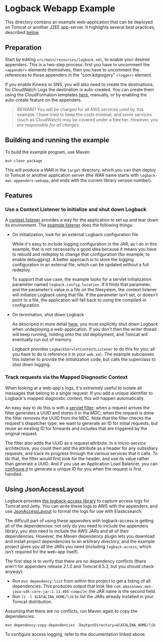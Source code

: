 # Logback Webapp Example

This directory contains an example web-application that can be deployed on Tomcat or another
J2EE app-server. It highlights several best practices, described [below](#features).


## Preparation

Start by editing `src/main/resources/logback.xml`, to enable your desired appenders. This
is a two-step process: first you have to uncomment the `<appender>` elements themselves,
then you have to uncomment the references to those appenders in the "com.kdgregory"
`<logger>` element. 

If you enable Kinesis or SNS, you will also need to create the destinations; for CloudWatch
Logs the destination is auto-created. You can create them using the CloudFormation templates
[here](../cloudformation), manually, or by enabling the auto-create feature on the appenders.

> *BEWARE!* You will be charged for all AWS services used by this example. I have tried to keep
  the costs minimal, and some services (such as CloudWatch) may be covered under a free tier.
  However, *you are responsible for all charges*.


## Building and running the example

To build the example program, use Maven:

    mvn clean package

This will produce a WAR in the `target` directory, which you can then deploy to Tomcat or
another application server (the WAR name starts with `logback-aws-appenders-webapp`, and
ends with the current library version number).


## Features

### Use a Context Listener to initialize and shut down Logback

A [context listener](https://docs.oracle.com/javaee/6/api/javax/servlet/ServletContextListener.html)
provides a way for the application to set up and tear down its environment. The 
[example listener](src/main/java/com/kdgregory/logback/aws/example/ExampleContextListener.java)
does the following things:

* On initialization, look for an external Logback configuration file  

  While it's easy to include logging configuration in the JAR, as I do in this example,
  that is not necessarily a good idea because it means you have to rebuild and redeploy
  to change that configuration (for example, to enable debugging). A better approach is
  to store the logging configuration in an external file, which can be updated without
  a full redeploy.

  To support that use case, the example looks for a servlet initialization parameter
  named `logback.config.location`. If it finds that parameter, and the parameter's value
  is a file on the filesystem, the context listener will initialize Logback using that
  file. If the parameter isn't set, or doesn't point to a file, the application will
  fall back to using the compiled-in configuration.

* On termination, shut down Logback

  As descriped in more detail [here](../../docs/tomcat.md), you must explicitly shut
  down Logback when undeploying a web-application. If you don't then the writer thread
  will keep running, holding onto the old deployment, and Tomcat will eventually run
  out of memory.

  Logback provides `LogbackServletContextListener` to do this for you; all you have to
  do is reference it in your `web.xml`. The example subclasses this listener to provide
  the initialization code, but calls the superclass to shut down logging.


### Track requests via the Mapped Diagnostic Context

When looking at a web-app's logs, it's extremely useful to isolate all messages that belong to
a single request. If you add a unique identifier to Logback's mapped diagnostic context, this
will happen automatically.

An easy way to do this is with a [servlet filter](src/main/java/com/kdgregory/logback/aws/example/RequestIdFilter.java):
when a request arrives the filter generates a UUID and stores it in the MDC; when the request
is done the filter removes the UUID from the MDC. Note that the filter checks the request's
dispatcher type: we want to generate an ID for initial requests, but reuse an existing ID
for forwards and includes that are triggered by the original request.

The filter also adds the UUID as a request attribute. In a micro-service architecture, you could
then add the attribute as a header for any subsidiary requests, and track its progress through
the various services that it calls. To do that, the filter would first look for the header, and
use its value rather than generate a UUID. And if you use an Application Load Balancer, you can
[configure it](https://docs.aws.amazon.com/elasticloadbalancing/latest/application/load-balancer-request-tracing.html)
to generate a unique ID for you when the request is first handled.


## Using JsonAccessLayout

Logback provides [the logback-access library](https://logback.qos.ch/access.html) to capture
access logs for Tomcat and Jetty. You can write these logs to AWS with the appenders, and use
[JsonAccessLayout](../../docs/jsonaccesslayout.md) to format the logs for use with Elasticsearch.

The difficult part of using these appenders with logback-access is getting all of the dependencies:
not only do you need to include the appenders library, you also need to include the AWS JARs and
all of their dependencies. However, the Maven dependency plugin lets you download and install
project dependencies to an arbitrary directory, and the example project gives you all the JARs
you need (including `logback-access`, which isn't required for the web-app itself).

The first step is to verify that there are no dependency conflicts (there aren't for appenders
release 2.1.0 and Tomcat 8.5.3, but you should check anyway):

* Run `mvn dependency:list` from within this project to get a listing of all dependencies. This
  produces output that look like `com.amazonaws:aws-java-sdk-core:jar:1.11.405:compile`; the
  JAR name is the second field.
* Run `ls -l $CATALINA_HOME/lib` to list the JARs already installed in your Tomcat distribution.

Assuming that there are no conflicts, run Maven again to copy the dependencies:

```
mvn dependency:copy-dependencies -DoutputDirectory=$CATALINA_HOME/lib
```

To configure access logging, refer to the documentation linked above.
